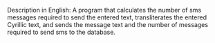 Description in English:
A program that calculates the number of sms messages required to send the entered text, transliterates the entered Cyrillic text, and sends the message text and the number of messages required to send sms to the database.

